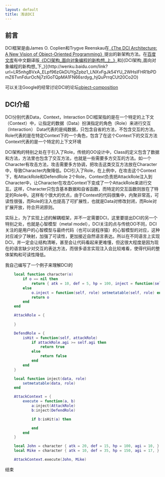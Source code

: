 ```yaml
---
layout: default
title: 浅谈DCI
---
```


## 前言

DCI框架是由James O. Coplien和Trygve Reenskau在[《The DCI Architecture: A New Vision of Object-Oriented Programming》](http://www.artima.com/articles/dci_vision.html)提出的新架构方法。在[百度文库](http://wenku.baidu.com)有中文翻译版[《DCI架构_面向对象编程的新构想_上_》](http://wenku.baidu.com/link?url=LR5nhgBVxA_ELpf96zGkDUYgZpbz1_LNXvFgJk54YU_2WHsIFHR1bPDmZ6TvnFduR0FtZIeKljdqksooGoLGV6M0Up7RfBzPqPUPMmDS0N_)和[《DCI架构_面向对象编程的新构想_下_》](http://wenku.baidu.com/link?url=LR5nhgBVxA_ELpf96zGkDUYgZpbz1_LNXvFgJk54YU_2WHsIFHR1bPDmZ6TvnFdurOcNj7zIGoTQpMA1FN66srdyg_hjQuPrrqCUt20Co2O)

可以关注Google的经常讨论DCI的论坛[object-composition](https://groups.google.com/forum/#!forum/object-composition)

## DCI介绍

DCI分别代表Data，Context，Interaction
DCI框架指的是在一个特定的上下文（Context）中，让指定的数据（Data）扮演指定的角色（Role）来进行交互（Interaction）
Data代表的是纯数据，只包含自省的方法，不包含交互的方法。
Role代表的是在特定Context下的一个角色，包含了在这个Context下的交互方法
Context代表的是一个特定的上下文环境

DCI架构的特别之处在于引入了Role，传统的OO设计中，Class的定义包含了数据和方法，方法里也包含了交互方法，也就是一些需要多方交互的方法。如一个Character有攻击方法，攻击需要多方协调，把攻击这类交互方法放在Character中，导致Character内聚降低。DCI引入了Role，在上例中，在攻击这个Context下，有AttackRole和DefendRole 2个Role，Context负责把AttackRole注入到Character中，让Character在攻击Context下变成了一个AttackRole来进行交互。这样，Character只包含基本数据和自省函数，而特定的交互函数则放在了特定的Role中。这样有个很大的优点，由于Context的代码很集中，内聚非常高，可读性很强，而Role的注入也提高了可扩展性，也就是Data对修改封闭，而Role对扩展开放，符合开闭原则。

实际上，为了实现上述的解耦框架，并不一定需要DCI，这里要提出DCI的另一个特别之处，也就是心智模型（metal model），DCI关注的点与传统OO不同，DCI关注的是用户的心智模型与最终代码（也可以说程序猿）的心智模型的对应，这种对应减少了映射，加强了可读性，更加接近自然语言表达。所以在不同语言上实现DCI，并一定会让结构清晰，甚至会让代码看起来更难懂，但这很大程度是因为现在的语言缺少对交互的表达方法，而很多语言实现注入会比较难看，使得代码的整体架构和可读性降低。

我自己编写了一个例子来理解DCI的

```lua
    local function character(o)
        if o == nil then
            return { atk = 10, def = 5, hp = 100, inject = function(self, role) setmetatable(self, role) end }
        else
            o.inject = function(self, role) setmetatable(self, role) end
            return o
        end
    end

    AttackRole = {
        
    }

    DefendRole = {
        isHit = function(self, attackRole)
            if attackRole.agi >= self.agi then
                return true
            else
                return false
            end
        end
    }

    local function inject(data, role)
        setmetatable(data, role)
    end

    AttackContext = {
        execute = function(a, b)
            a:inject(AttackRole)
            b:inject(DefendRole)

            if b:isHit(a) then

            end
        end
    }

    local John = character { atk = 20, def = 15, hp = 100, agi = 10, }
    local Mike = character { atk = 10, def = 35, hp = 150, agi = 17, }

    AttackContext.execute(John, Mike)
```

结束